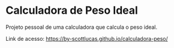 # Calculadora de Peso Ideal
Projeto pessoal de uma calculadora que calcula o peso ideal.

Link de acesso: https://by-scottlucas.github.io/calculadora-peso/
